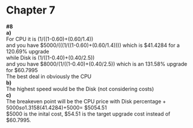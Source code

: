 # Chapter 7
**#8** \
**a)** \
For CPU it is (1/((1-0.60)+(0.60/1.4)) \
and you have $5000/(((1/((1-0.60)+(0.60/1.4)))) which is $41.4284 for a 120.69% upgrade \
while Disk is (1/((1-0.40)+(0.40/2.5)) \
and you have $8000/(1/((1-0.40)+(0.40/2.5)) which is an 131.58% upgrade for $60.7995 \
The best deal in obviously the CPU \
**b)** \
The highest speed would be the Disk (not considering costs) \
**c)** \
The breakeven point will be the CPU price with Disk percentage + $5000 so 1.3158(41.4284)+$5000= $5054.51 \
$5000 is the inital cost, $54.51 is the target upgrade cost instead of $60.7995.
